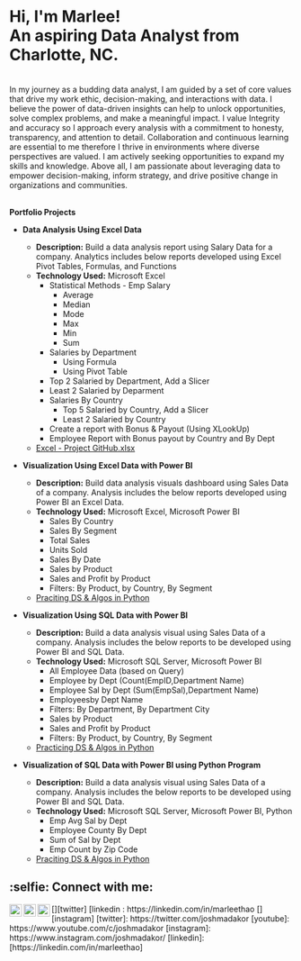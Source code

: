 <h1>Hi, I'm Marlee!                           
<br/>An aspiring Data Analyst from Charlotte, NC.
 <br/></h1>

 <br/></h1>In my journey as a budding data analyst, I am guided by a set of core values that drive my work ethic, 
decision-making, and interactions with data. 
I believe the power of data-driven insights can help to unlock opportunities, solve complex problems, and make a meaningful impact.
 I value Integrity and accuracy so I approach every analysis with a commitment to honesty, transparency, and attention to detail. 
Collaboration and continuous learning are essential to me therefore I thrive in environments where diverse perspectives are valued. 
I am actively seeking opportunities to expand my skills and knowledge. 
Above all, I am passionate about leveraging data to empower decision-making, inform strategy, 
and drive positive change in organizations and communities. <br/></h1>
 <br/></h1>
 
<b> Portfolio Projects </b><br/>

- <b>Data Analysis Using Excel Data</b>
  - <b>Description:</b> Build a data analysis report using Salary Data for a company. Analytics includes below reports developed using Excel Pivot Tables, Formulas, and Functions
  - <b>Technology Used:</b> Microsoft Excel 
    - Statistical Methods - Emp Salary
      - Average
      - Median
      - Mode 
      - Max
      - Min
      - Sum
    - Salaries by Department
      - Using Formula 
      - Using Pivot Table
    - Top 2 Salaried by Department, Add a Slicer
    - Least 2 Salaried by Deparment 
    - Salaries By Country 
      - Top 5 Salaried by Country, Add a Slicer
      - Least 2 Salaried by Country 
    - Create a report with Bonus & Payout (Using XLookUp)
    - Employee Report with Bonus payout by Country and By Dept 
  - [Excel - Project  GitHub.xlsx](https://github.com/thaomarlee/thaomarlee/files/15447277/Excel.-.Project.GitHub.xlsx)


- <b>Visualization Using Excel Data with Power BI</b>
  - <b>Description:</b> Build data analysis visuals dashboard using Sales Data of a company. Analysis includes the below reports developed using Power BI an Excel Data.
  - <b>Technology Used:</b> Microsoft Excel, Microsoft Power BI 
    - Sales By Country
    - Sales By Segment
    - Total Sales
    - Units Sold
    - Sales By Date
    - Sales by Product
    - Sales  and Profit by Product
    - Filters: By Product, by Country, By Segment
  - [Praciting DS & Algos in Python](https://github.com/joshmadakor1/Algorithms-Practice)


- <b>Visualization Using SQL Data with Power BI</b>
  - <b>Description:</b> Build a data analysis visual using Sales Data of a company. Analysis includes the below reports to be developed using Power BI and SQL Data.
  - <b>Technology Used:</b> Microsoft SQL Server, Microsoft Power BI
    - All Employee Data (based on Query)
    - Employee by Dept (Count(EmpID,Department Name)
    - Employee Sal by Dept (Sum(EmpSal),Department Name)
    - Employeesby Dept Name
    - Filters: By Department, By Department City
    - Sales by Product
    - Sales  and Profit by Product
    - Filters: By Product, by Country, By Segment
  - [Practicing DS & Algos in Python](https://github.com/joshmadakor1/Algorithms-Practice)



- <b>Visualization of SQL Data with Power BI using Python Program</b>
    - <b>Description:</b> Build a data analysis visual using Sales Data of a company. Analysis includes the below reports to be developed using Power BI and SQL Data.
    - <b>Technology Used:</b> Microsoft SQL Server, Microsoft Power BI, Python
      - Emp Avg Sal by Dept
      - Employee County By Dept
      - Sum of Sal by Dept
      - Emp Count by Zip Code  
  - [Praciting DS & Algos in Python](https://github.com/joshmadakor1/Algorithms-Practice)


<h2> :selfie: Connect with me:</h2>
[<img align="left" alt="Marlee Thao | Gmail" width="22px" src=
con](https://github.com/thaomarlee/thaomarlee/assets/164105768/4e0491ec-fc7e-4f18-99f1-45823d720633)
s://cdn.jsdelivr.net/npm/simple-icons@v3/icons/twitter.svg" />][twitter]
[<img align="left" alt="JoshMadakor | LinkedIn" width="22px" src="https://cdn.jsdelivr.net/npm/simple-icons@v3/icons/linkedin.svg" />linkedin : https://linkedin.com/in/marleethao
[<img align="left" alt="JoshMadakor | Instagram" width="22px" src="https://cdn.jsdelivr.net/npm/simple-icons@v3/icons/instagram.svg" />][instagram]
[twitter]: https://twitter.com/joshmadakor
[youtube]: https://www.youtube.com/c/joshmadakor
[instagram]: https://www.instagram.com/joshmadakor/
[linkedin]: [https://linkedin.com/in/marleethao]
<!--
**joshmadakor1/joshmadakor1** is a :sparkles: _special_ :sparkles: repository because its `README.md` (this file) appears on your GitHub profile.

